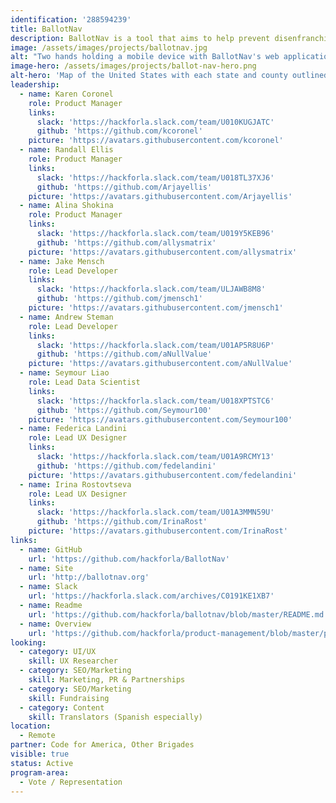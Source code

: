```yaml
---
identification: '288594239'
title: BallotNav
description: BallotNav is a tool that aims to help prevent disenfranchisement by providing reliable and up to date information on ballot drop off locations across the US. While some states have detailed information about ballot drop off locations, others leave it up to the local jurisdiction to publish that information. In some states, Counties, Towns, Parishes, etc, do not have websites, so there is no reliable online source for ballot drop off information. BallotNav was created to provide a reliable online resource about where to drop your ballot, hours, accessibility, etc. We do this by calling each Jurisdictional office provided by the secretary of state and confirming locations details.
image: /assets/images/projects/ballotnav.jpg
alt: "Two hands holding a mobile device with BallotNav's web application on display."
image-hero: /assets/images/projects/ballot-nav-hero.png
alt-hero: 'Map of the United States with each state and county outlined.'
leadership:
  - name: Karen Coronel
    role: Product Manager
    links:
      slack: 'https://hackforla.slack.com/team/U010KUGJATC'
      github: 'https://github.com/kcoronel'
    picture: 'https://avatars.githubusercontent.com/kcoronel'
  - name: Randall Ellis
    role: Product Manager
    links:
      slack: 'https://hackforla.slack.com/team/U018TL37XJ6'
      github: 'https://github.com/Arjayellis'
    picture: 'https://avatars.githubusercontent.com/Arjayellis'
  - name: Alina Shokina
    role: Product Manager
    links:
      slack: 'https://hackforla.slack.com/team/U019Y5KEB96'
      github: 'https://github.com/allysmatrix'
    picture: 'https://avatars.githubusercontent.com/allysmatrix'
  - name: Jake Mensch
    role: Lead Developer
    links:
      slack: 'https://hackforla.slack.com/team/ULJAWB8M8'
      github: 'https://github.com/jmensch1'
    picture: 'https://avatars.githubusercontent.com/jmensch1'
  - name: Andrew Steman
    role: Lead Developer
    links:
      slack: 'https://hackforla.slack.com/team/U01AP5R8U6P'
      github: 'https://github.com/aNullValue'
    picture: 'https://avatars.githubusercontent.com/aNullValue'
  - name: Seymour Liao
    role: Lead Data Scientist
    links:
      slack: 'https://hackforla.slack.com/team/U018XPTSTC6'
      github: 'https://github.com/Seymour100'
    picture: 'https://avatars.githubusercontent.com/Seymour100'
  - name: Federica Landini
    role: Lead UX Designer
    links:
      slack: 'https://hackforla.slack.com/team/U01A9RCMY13'
      github: 'https://github.com/fedelandini'
    picture: 'https://avatars.githubusercontent.com/fedelandini'
  - name: Irina Rostovtseva
    role: Lead UX Designer
    links:
      slack: 'https://hackforla.slack.com/team/U01A3MMN59U'
      github: 'https://github.com/IrinaRost'
    picture: 'https://avatars.githubusercontent.com/IrinaRost' 
links:
  - name: GitHub
    url: 'https://github.com/hackforla/BallotNav'
  - name: Site
    url: 'http://ballotnav.org'
  - name: Slack
    url: 'https://hackforla.slack.com/archives/C0191KE1XB7'
  - name: Readme
    url: 'https://github.com/hackforla/ballotnav/blob/master/README.md'
  - name: Overview
    url: 'https://github.com/hackforla/product-management/blob/master/project-one-sheets/BallotNav-Project-One-Sheet.pdf'
looking:
  - category: UI/UX
    skill: UX Researcher
  - category: SEO/Marketing
    skill: Marketing, PR & Partnerships
  - category: SEO/Marketing
    skill: Fundraising
  - category: Content
    skill: Translators (Spanish especially)
location:
  - Remote
partner: Code for America, Other Brigades
visible: true
status: Active
program-area: 
  - Vote / Representation
---
```

